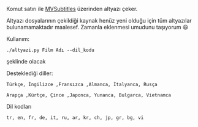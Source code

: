 Komut satırı ile [MVSubtitles](https://mvsubtitles.com/) üzerinden altyazı çeker.

Altyazı dosyalarının çekildiği kaynak henüz yeni olduğu için tüm altyazılar bulunamamaktadır maalesef. Zamanla eklenmesi umudunu taşıyorum :laughing:

Kullanım:

```
./altyazi.py Film Adı --dil_kodu
```

şeklinde olacak

Desteklediği diller:

```
Türkçe, İngilizce ,Fransızca ,Almanca, İtalyanca, Rusça

Arapça ,Kürtçe, Çince ,Japonca, Yunanca, Bulgarca, Vietnamca
```

Dil kodları

```
tr, en, fr, de, it, ru, ar, kr, ch, jp, gr, bg, vi
```
